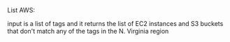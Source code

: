 List AWS:

input is a list of tags and it returns the list of EC2 instances and S3 buckets that don't match any of the tags in the N. Virginia region
